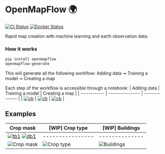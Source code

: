 # OpenMapFlow 🌍

[![CI Status](https://github.com/nasaharvest/openmapflow/actions/workflows/ci.yml/badge.svg)](https://github.com/nasaharvest/openmapflow/actions/workflows/ci.yml)
[![Docker Status](https://github.com/nasaharvest/openmapflow/actions/workflows/docker.yml/badge.svg)](https://github.com/nasaharvest/openmapflow/actions/workflows/docker.yml)

Rapid map creation with machine learning and earth observation data.

### How it works
```bash
pip install openmapflow
openmapflow-generate
```
This will generate all the following workflow: 
Adding data ➞ Training a model ➞ Creating a map

[cb]: https://colab.research.google.com/assets/colab-badge.svg
[1]: https://colab.research.google.com/github/nasaharvest/openmapflow/blob/main/openmapflow/notebooks/new_data.ipynb
[2]: https://colab.research.google.com/github/nasaharvest/openmapflow/blob/main/openmapflow/notebooks/train.ipynb
[3]: https://colab.research.google.com/github/nasaharvest/openmapflow/blob/main/openmapflow/notebooks/create_map.ipynb


Each step of the workflow is accessible through a notebook:
| Adding data  | Training a model | Creating a map |
| ------------ | ---------------- | -------------- |
| [![cb]][1]   | [![cb]][2]       | [![cb]][3]     |

## Examples

[img1]: https://storage.googleapis.com/harvest-public-assets/openmapflow/crop-mask-example-map.png

[ta1]: https://github.com/nasaharvest/openmapflow/actions/workflows/crop-mask-example-test.yml
[tb1]: https://github.com/nasaharvest/openmapflow/actions/workflows/crop-mask-example-test.yml/badge.svg
[da1]: https://github.com/nasaharvest/openmapflow/actions/workflows/crop-mask-example-deploy.yml
[db1]: https://github.com/nasaharvest/openmapflow/actions/workflows/crop-mask-example-deploy.yml/badge.svg


| Crop mask                     | [WIP] Crop type           | [WIP] Buildings       |
| ------------                  | ----------------          | --------------        |
| [![tb1]][ta1] [![db1]][da1]   | ----------------          | --------------        |
| ![Crop mask][img1]            | ![Crop type][img1]        | ![Buildings][img1]    |


